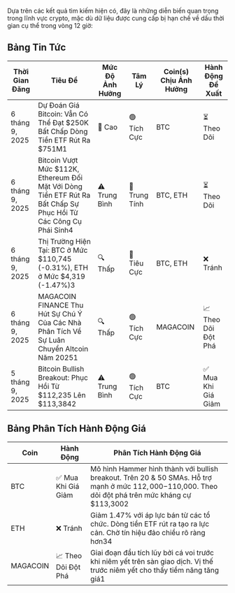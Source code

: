 Dựa trên các kết quả tìm kiếm hiện có, đây là những diễn biến quan trọng trong lĩnh vực crypto, mặc dù dữ liệu được cung cấp bị hạn chế về dấu thời gian cụ thể trong vòng 12 giờ:

## Bảng Tin Tức

| Thời Gian Đăng | Tiêu Đề | Mức Độ Ảnh Hưởng | Tâm Lý | Coin(s) Chịu Ảnh Hưởng | Hành Động Đề Xuất |
|-----------------|----------|---------|-----------|------------------|------------------|
| 6 tháng 9, 2025 | Dự Đoán Giá Bitcoin: Vẫn Có Thể Đạt $250K Bất Chấp Dòng Tiền ETF Rút Ra $751M1 | 🚨 Cao | 🟢 Tích Cực | BTC | ⏳ Theo Dõi |
| 6 tháng 9, 2025 | Bitcoin Vượt Mức $112K, Ethereum Đối Mặt Với Dòng Tiền ETF Rút Ra Bất Chấp Sự Phục Hồi Từ Các Công Cụ Phái Sinh4 | ⚠️ Trung Bình | 🔵 Trung Tính | BTC, ETH | ⏳ Theo Dõi |
| 6 tháng 9, 2025 | Thị Trường Hiện Tại: BTC ở Mức $110,745 (-0.31%), ETH ở Mức $4,319 (-1.47%)3 | 🔍 Thấp | 🔴 Tiêu Cực | BTC, ETH | ❌ Tránh |
| 6 tháng 9, 2025 | MAGACOIN FINANCE Thu Hút Sự Chú Ý Của Các Nhà Phân Tích Về Sự Luân Chuyển Altcoin Năm 20251 | 🔍 Thấp | 🟢 Tích Cực | MAGACOIN | 📈 Theo Dõi Đột Phá |
| 5 tháng 9, 2025 | Bitcoin Bullish Breakout: Phục Hồi Từ $112,235 Lên $113,3842 | ⚠️ Trung Bình | 🟢 Tích Cực | BTC | ✅ Mua Khi Giá Giảm |

## Bảng Phân Tích Hành Động Giá

| Coin | Hành Động | Phân Tích Hành Động Giá |
|------|---------|---------------------|
| BTC | ✅ Mua Khi Giá Giảm | Mô hình Hammer hình thành với bullish breakout. Trên 20 & 50 SMAs. Hỗ trợ mạnh ở mức $112,000-$110,000. Theo dõi đột phá trên mức kháng cự $113,3002 |
| ETH | ❌ Tránh | Giảm 1.47% với áp lực bán từ các tổ chức. Dòng tiền ETF rút ra tạo ra lực cản. Chờ tín hiệu đảo chiều rõ ràng hơn34 |
| MAGACOIN | 📈 Theo Dõi Đột Phá | Giai đoạn đầu tích lũy bởi cá voi trước khi niêm yết trên sàn giao dịch. Vị thế trước niêm yết cho thấy tiềm năng tăng giá1 |